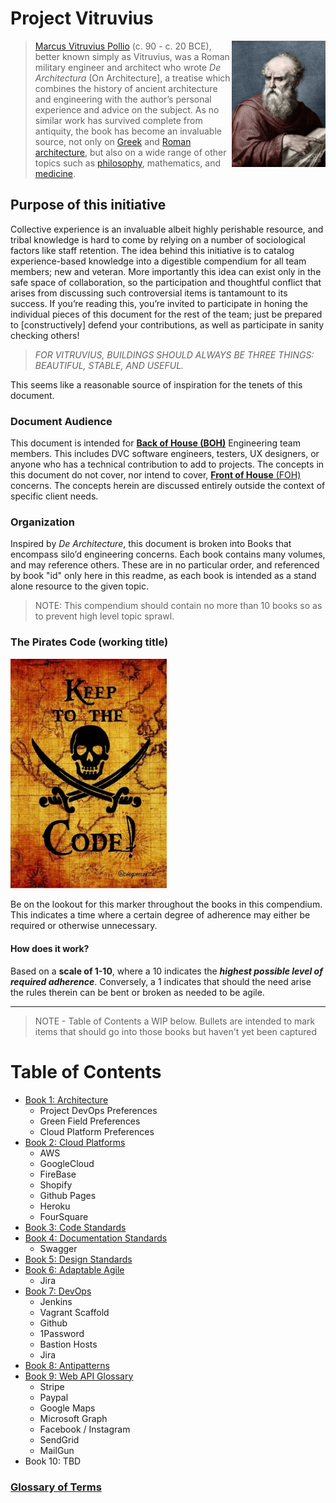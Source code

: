 # Project Vitruvius
<img src="images/vitruvius.jpg" width="150" align="right" />

> [Marcus Vitruvius Pollio](https://www.ancient.eu/Vitruvius/) (c. 90 - c. 20 BCE), better known simply as Vitruvius, was a Roman military engineer and architect who wrote _De Architectura_ (On Architecture], a treatise which combines the history of ancient architecture and engineering with the author’s personal experience and advice on the subject. As no similar work has survived complete from antiquity, the book has become an invaluable source, not only on  [Greek](https://www.ancient.eu/greek/)  and  [Roman architecture](https://www.ancient.eu/Roman_Architecture/), but also on a wide range of other topics such as [philosophy](https://www.ancient.eu/philosophy/), mathematics, and [medicine](https://www.ancient.eu/medicine/).

## Purpose of this initiative
Collective experience is an invaluable albeit highly perishable resource, and tribal knowledge is hard to come by relying on a number of sociological factors like staff retention. The idea behind this initiative is to catalog experience-based knowledge into a digestible compendium for all team members; new and veteran. More importantly this idea can exist only in the safe space of collaboration, so the participation and thoughtful conflict that arises from discussing such controversial items is tantamount to its success. If you’re reading this, you’re invited to participate in honing the individual pieces of this document for the rest of the team; just be prepared to [constructively] defend your contributions, as well as participate in sanity checking others!

> *FOR VITRUVIUS, BUILDINGS SHOULD ALWAYS BE THREE THINGS: BEAUTIFUL, STABLE, AND USEFUL.*

This seems like a reasonable source of inspiration for the tenets of this document.

### Document Audience
This document is intended for [**Back of House (BOH)**](./glossary#boh) Engineering team members. This includes DVC software engineers, testers, UX designers, or anyone who has a technical contribution to add to projects. The concepts in this document do not cover, nor intend to cover, [**Front of House** (FOH)](./glossary#foh) concerns. The concepts herein are discussed entirely outside the context of specific client needs.

### Organization
Inspired by _De Architecture_, this document is broken into Books that encompass silo’d engineering concerns. Each book contains many volumes, and may reference others. These are in no particular order, and referenced by book "id" only here in this readme, as each book is intended as a stand alone resource to the given topic.

> NOTE: This compendium should contain no more than 10 books so as to prevent high level topic sprawl.

### The Pirates Code (working title)
<section>
  <img src="images/pirates_code.jpg" width="250" />
  <p>
    Be on the lookout for this marker throughout the books in this compendium. This indicates a time where a certain degree of adherence may either be required or otherwise unnecessary.
  </p>
  <h4>How does it work?</h4>
  <p>
    Based on a <strong>scale of 1-10</strong>, where a 10 indicates the <em><strong>highest possible level of required adherence</strong></em>. Conversely, a 1 indicates that should the need arise the rules therein can be bent or broken as needed to be agile.
  </p>
</section>
<div style="clear:left;"></div>
<hr />

> NOTE - Table of Contents a WIP below. Bullets are intended to mark items that should go into those books but haven't yet been captured

# Table of Contents 
* [Book 1: Architecture](./books/architecture/index.md)
  * Project DevOps Preferences
  * Green Field Preferences
  * Cloud Platform Preferences
* [Book 2: Cloud Platforms](./books/cloud-platforms/index.md)
  * AWS
  * GoogleCloud
  * FireBase
  * Shopify
  * Github Pages
  * Heroku
  * FourSquare
* [Book 3: Code Standards](./books/code-standards/index.md)
* [Book 4: Documentation Standards](./books/documentation-standards/index.md)
  * Swagger
* [Book 5: Design Standards](./books/design-standards/index.md)
* [Book 6: Adaptable Agile](./books/agile/index.md)
  * Jira
* [Book 7: DevOps](./books/devops/index.md)
  * Jenkins
  * Vagrant Scaffold
  * Github
  * 1Password
  * Bastion Hosts
  * Jira
* [Book 8: Antipatterns](./books/antipatterns/index.md)
* [Book 9: Web API Glossary](./books/api-glossary/index.md)
  * Stripe
  * Paypal
  * Google Maps
  * Microsoft Graph
  * Facebook / Instagram
  * SendGrid
  * MailGun
* Book 10: TBD

### [Glossary of Terms](./glossary.md)